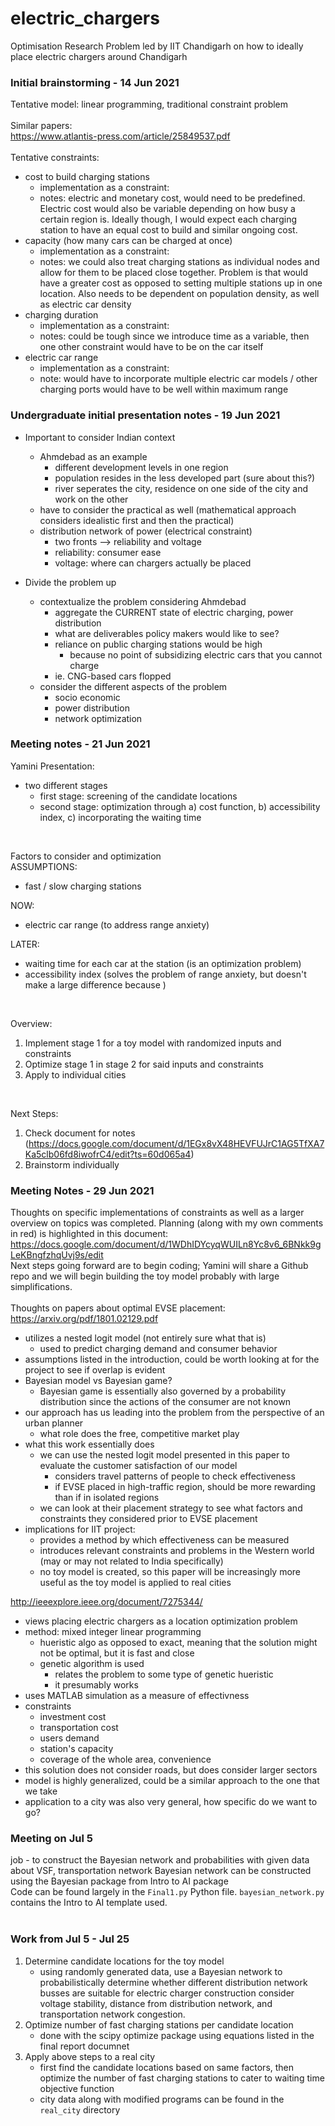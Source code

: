 # electric_chargers
Optimisation Research Problem led by IIT Chandigarh on how to ideally place electric chargers around Chandigarh </br>

### Initial brainstorming - 14 Jun 2021 ###
Tentative model: linear programming, traditional constraint problem </br>
</br>
Similar papers: </br>
https://www.atlantis-press.com/article/25849537.pdf </br>
</br>
Tentative constraints: </br>
* cost to build charging stations
    * implementation as a constraint: 
    * notes: electric and monetary cost, would need to be predefined. Electric cost would also be variable depending on how busy a certain region is. Ideally though, I would expect each charging station to have an equal cost to build and similar ongoing cost. 
* capacity (how many cars can be charged at once)
    * implementation as a constraint:
    * notes: we could also treat charging stations as individual nodes and allow for them to be placed close together. Problem is that would have a greater cost as opposed to setting multiple stations up in one location. Also needs to be dependent on population density, as well as electric car density
* charging duration
    * implementation as a constraint:
    * notes: could be tough since we introduce time as a variable, then one other constraint would have to be on the car itself
* electric car range
    * implementation as a constraint:
    * note: would have to incorporate multiple electric car models / other charging ports would have to be well within maximum range

### Undergraduate initial presentation notes - 19 Jun 2021 ###
* Important to consider Indian context
    * Ahmdebad as an example 
        * different development levels in one region
        * population resides in the less developed part (sure about this?)
        * river seperates the city, residence on one side of the city and work on the other
    * have to consider the practical as well (mathematical approach considers idealistic first and then the practical)
    * distribution network of power (electrical constraint)
        * two fronts --> reliability and voltage
        * reliability: consumer ease
        * voltage: where can chargers actually be placed

* Divide the problem up
    * contextualize the problem considering Ahmdebad
        * aggregate the CURRENT state of electric charging, power distribution
        * what are deliverables policy makers would like to see?
        * reliance on public charging stations would be high
            * because no point of subsidizing electric cars that you cannot charge
        * ie. CNG-based cars flopped
    * consider the different aspects of the problem
        * socio economic 
        * power distribution
        * network optimization

### Meeting notes - 21 Jun 2021 ###
Yamini Presentation: 
* two different stages 
    * first stage: screening of the candidate locations
    * second stage: optimization through a) cost function, b) accessibility index, c) incorporating the waiting time
</br>

Factors to consider and optimization </br>
ASSUMPTIONS: 
* fast / slow charging stations

NOW:
* electric car range (to address range anxiety)

LATER:
* waiting time for each car at the station (is an optimization problem)
* accessibility index (solves the problem of range anxiety, but doesn't make a large difference because )
</br>

Overview: 
1. Implement stage 1 for a toy model with randomized inputs and constraints
2. Optimize stage 1 in stage 2 for said inputs and constraints
3. Apply to individual cities
</br>

Next Steps:
1. Check document for notes (https://docs.google.com/document/d/1EGx8vX48HEVFUJrC1AG5TfXA7Ka5clb06fd8iwofrC4/edit?ts=60d065a4)
2. Brainstorm individually

### Meeting Notes - 29 Jun 2021 ###
Thoughts on specific implementations of constraints as well as a larger overview on topics was completed. Planning (along with my own comments in red) is highlighted in this document: https://docs.google.com/document/d/1WDhIDYcyqWUILn8Yc8v6_6BNkk9gLeKBngfzhqUvj9s/edit </br>
Next steps going forward are to begin coding; Yamini will share a Github repo and we will begin building the toy model probably with large simplifications. </br>
</br>
Thoughts on papers about optimal EVSE placement: </br>
https://arxiv.org/pdf/1801.02129.pdf
* utilizes a nested logit model (not entirely sure what that is)
    * used to predict charging demand and consumer behavior
* assumptions listed in the introduction, could be worth looking at for the project to see if overlap is evident
* Bayesian model vs Bayesian game?
    * Bayesian game is essentially also governed by a probability distribution since the actions of the consumer are not known
* our approach has us leading into the problem from the perspective of an urban planner
    * what role does the free, competitive market play
* what this work essentially does
    * we can use the nested logit model presented in this paper to evaluate the customer satisfaction of our model
        * considers travel patterns of people to check effectiveness
        * if EVSE placed in high-traffic region, should be more rewarding than if in isolated regions
    * we can look at their placement strategy to see what factors and constraints they considered prior to EVSE placement
* implications for IIT project:
    * provides a method by which effectiveness can be measured
    * introduces relevant constraints and problems in the Western world (may or may not related to India specifically)
    * no toy model is created, so this paper will be increasingly more useful as the toy model is applied to real cities

http://ieeexplore.ieee.org/document/7275344/
* views placing electric chargers as a location optimization problem
* method: mixed integer linear programming
    * hueristic algo as opposed to exact, meaning that the solution might not be optimal, but it is fast and close
    * genetic algorithm is used
        * relates the problem to some type of genetic hueristic
        * it presumably works
* uses MATLAB simulation as a measure of effectivness
* constraints
    * investment cost
    * transportation cost
    * users demand
    * station's capacity
    * coverage of the whole area, convenience
* this solution does not consider roads, but does consider larger sectors
* model is highly generalized, could be a similar approach to the one that we take
* application to a city was also very general, how specific do we want to go?

### Meeting on Jul 5 ###
job - to construct the Bayesian network and probabilities with given data about VSF, transportation network
Bayesian network can be constructed using the Bayesian package from Intro to AI package </br>
Code can be found largely in the `Final1.py` Python file. `bayesian_network.py` contains the Intro to AI template used. </br>
</br>

### Work from Jul 5 - Jul 25 ###
1. Determine candidate locations for the toy model
   * using randomly generated data, use a Bayesian network to probabilistically determine whether different distribution network busses are suitable for electric charger construction consider voltage stability, distance from distribution network, and transportation network congestion.
2. Optimize number of fast charging stations per candidate location
   * done with the scipy optimize package using equations listed in the final report documnet
3. Apply above steps to a real city
   * first find the candidate locations based on same factors, then optimize the number of fast charging stations to cater to waiting time objective function
   * city data along with modified programs can be found in the `real_city` directory

